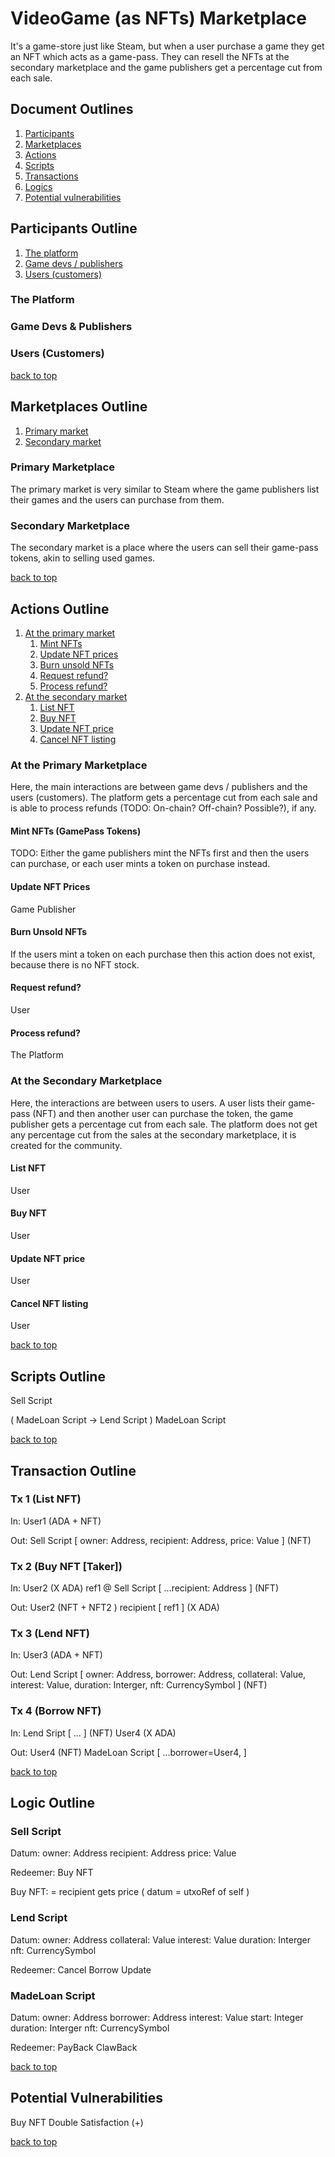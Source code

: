# VideoGame (as NFTs) Marketplace

It's a game-store just like Steam, but when a user purchase a game they get an NFT which acts as a game-pass. They can resell the NFTs at the secondary marketplace and the game publishers get a percentage cut from each sale.

## Document Outlines

1. [Participants](#participants-outline)
2. [Marketplaces](#marketplaces-outline)
3. [Actions](#actions-outline)
4. [Scripts](#scripts-outline)
5. [Transactions](#transaction-outline)
6. [Logics](#logic-outline)
7. [Potential vulnerabilities](#potential-vulnerabilities)

## Participants Outline

1. [The platform](#the-platform)
2. [Game devs / publishers](#game-devs--publishers)
3. [Users (customers)](#users-customers)

### The Platform

### Game Devs & Publishers

### Users (Customers)

[back to top](#document-outlines)

## Marketplaces Outline

1. [Primary market](#primary-marketplace)
2. [Secondary market](#secondary-marketplace)

### Primary Marketplace

The primary market is very similar to Steam where the game publishers list their games and the users can purchase from them.

### Secondary Marketplace

The secondary market is a place where the users can sell their game-pass tokens, akin to selling used games.

[back to top](#document-outlines)

## Actions Outline

1. [At the primary market](#at-the-primary-marketplace)
   1. [Mint NFTs](#mint-nfts-gamepass-tokens)
   2. [Update NFT prices](#update-nft-prices)
   3. [Burn unsold NFTs](#burn-unsold-nfts)
   4. [Request refund?](#request-refund)
   5. [Process refund?](#process-refund)
2. [At the secondary market](#at-the-secondary-marketplace)
   1. [List NFT](#list-nft)
   2. [Buy NFT](#buy-nft)
   3. [Update NFT price](#update-nft-price)
   4. [Cancel NFT listing](#cancel-nft-listing)

### At the Primary Marketplace

Here, the main interactions are between game devs / publishers and the users (customers). The platform gets a percentage cut from each sale and is able to process refunds (TODO: On-chain? Off-chain? Possible?), if any.

#### Mint NFTs (GamePass Tokens)

TODO: Either the game publishers mint the NFTs first and then the users can purchase, or each user mints a token on purchase instead.

#### Update NFT Prices

Game Publisher

#### Burn Unsold NFTs

If the users mint a token on each purchase then this action does not exist, because there is no NFT stock.

#### Request refund?

User

#### Process refund?

The Platform

### At the Secondary Marketplace

Here, the interactions are between users to users. A user lists their game-pass (NFT) and then another user can purchase the token, the game publisher gets a percentage cut from each sale. The platform does not get any percentage cut from the sales at the secondary marketplace, it is created for the community.

#### List NFT

User

#### Buy NFT

User

#### Update NFT price

User

#### Cancel NFT listing

User

[back to top](#document-outlines)

## Scripts Outline

Sell Script 

( MadeLoan Script -> Lend Script )
MadeLoan Script 

[back to top](#document-outlines)

## Transaction Outline

### Tx 1 (List NFT)

In:
User1 (ADA + NFT)

Out:
Sell Script [ owner: Address, recipient: Address, price: Value ] (NFT)

### Tx 2 (Buy NFT [Taker]) 

In:
User2 (X ADA)
ref1 @ Sell Script [ ...recipient: Address ] (NFT)

Out:
User2 (NFT + NFT2 )
recipient [ ref1 ] (X ADA)

### Tx 3 (Lend NFT)

In:
User3 (ADA + NFT)

Out:
Lend Script [ owner: Address, borrower: Address, collateral: Value, interest: Value, duration: Interger, nft: CurrencySymbol ] (NFT)

### Tx 4 (Borrow NFT)

In:
Lend Sript [ ... ] (NFT)
User4 (X ADA)

Out:
User4 (NFT)
MadeLoan Script [ ...borrower=User4,  ]

[back to top](#document-outlines)

## Logic Outline

### Sell Script 

Datum:
owner: Address
recipient: Address
price: Value

Redeemer:
Buy NFT

Buy NFT: 
= recipient gets price ( datum = utxoRef of self )

### Lend Script 

Datum:
owner: Address
collateral: Value
interest: Value
duration: Interger
nft: CurrencySymbol

Redeemer:
Cancel
Borrow
Update

### MadeLoan Script 

Datum:
owner: Address
borrower: Address 
interest: Value
start: Integer
duration: Interger
nft: CurrencySymbol

Redeemer:
PayBack
ClawBack

[back to top](#document-outlines)

## Potential Vulnerabilities

Buy NFT Double Satisfaction (+)

[back to top](#document-outlines)
